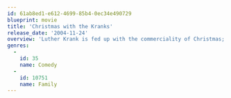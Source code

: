 ```yaml
---
id: 61ab8ed1-e612-4699-85b4-0ec34e490729
blueprint: movie
title: 'Christmas with the Kranks'
release_date: '2004-11-24'
overview: 'Luther Krank is fed up with the commerciality of Christmas; he decides to skip the holiday and go on a vacation with his wife instead. But when his daughter decides at the last minute to come home, he must put together a holiday celebration.'
genres:
  -
    id: 35
    name: Comedy
  -
    id: 10751
    name: Family
---
```

